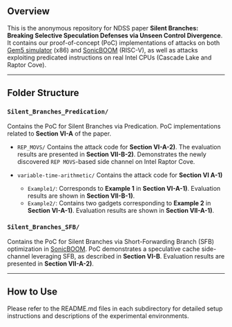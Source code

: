 ## Overview
This is the anonymous repository for NDSS paper **Silent Branches: Breaking Selective Speculation Defenses via Unseen Control Divergence**. It contains our proof-of-concept (PoC) implementations of attacks on both [Gem5 simulator](https://github.com/gem5/gem5) (x86) and  [SonicBOOM](https://github.com/riscv-boom/riscv-boom)  (RISC-V), as well as attacks exploiting predicated instructions on real Intel CPUs (Cascade Lake and Raptor Cove).



---

## Folder Structure

### `Silent_Branches_Predication/`
Contains the PoC for Silent Branches via Predication.
PoC implementations related to **Section VI-A** of the paper.

- `REP_MOVS/`
Contains the attack code for **Section VI-A-2)**. The evaluation results are presented in **Section VII-B-2)**.
Demonstrates the newly discovered `REP MOVS`-based side channel on Intel Raptor Cove.

- `variable-time-arithmetic/`
  Contains the attack code for **Section VI A-1)**
   - `Example1/`: Corresponds to **Example 1** in **Section VI-A-1)**. Evaluation results are shown in **Section VII-B-1)**.
   - `Example2/`: Contains two gadgets corresponding to **Example 2** in **Section VI-A-1)**. Evaluation results are shown in **Section VII-A-1)**.

### `Silent_Branches_SFB/`
Contains the PoC for Silent Branches via Short-Forwarding Branch (SFB) optimization in [SonicBOOM](https://github.com/riscv-boom/riscv-boom).
PoC demonstrates a speculative cache side-channel leveraging SFB, as described in **Section VI-B**.
Evaluation results are presented in **Section VII-A-2)**.


---

## How to Use
Please refer to the README.md files in each subdirectory for detailed setup instructions and descriptions of the experimental environments.